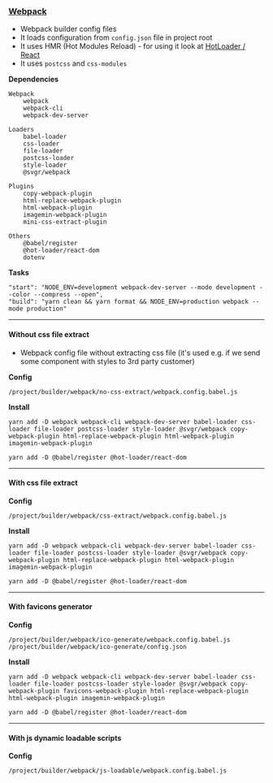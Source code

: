 ### [Webpack](https://webpack.js.org/)

-   Webpack builder config files
-   It loads configuration from `config.json` file in project root
-   It uses HMR (Hot Modules Reload) - for using it look at [HotLoader / React](https://github.com/gaearon/react-hot-loader#hot-loaderreact-dom)
-   It uses `postcss` and `css-modules`

**Dependencies**

    Webpack
        webpack
        webpack-cli
        webpack-dev-server

    Loaders
        babel-loader
        css-loader
        file-loader
        postcss-loader
        style-loader
        @svgr/webpack

    Plugins
        copy-webpack-plugin
        html-replace-webpack-plugin
        html-webpack-plugin
        imagemin-webpack-plugin
        mini-css-extract-plugin

    Others
        @babel/register
        @hot-loader/react-dom
        dotenv

**Tasks**

    "start": "NODE_ENV=development webpack-dev-server --mode development --color --compress --open",
    "build": "yarn clean && yarn format && NODE_ENV=production webpack --mode production"

---

#### Without css file extract

-   Webpack config file without extracting css file (it's used e.g. if we send some component with styles to 3rd party customer)

**Config**

    /project/builder/webpack/no-css-extract/webpack.config.babel.js

**Install**

    yarn add -D webpack webpack-cli webpack-dev-server babel-loader css-loader file-loader postcss-loader style-loader @svgr/webpack copy-webpack-plugin html-replace-webpack-plugin html-webpack-plugin imagemin-webpack-plugin

    yarn add -D @babel/register @hot-loader/react-dom

---

#### With css file extract

**Config**

    /project/builder/webpack/css-extract/webpack.config.babel.js

**Install**

    yarn add -D webpack webpack-cli webpack-dev-server babel-loader css-loader file-loader postcss-loader style-loader @svgr/webpack copy-webpack-plugin html-replace-webpack-plugin html-webpack-plugin imagemin-webpack-plugin

    yarn add -D @babel/register @hot-loader/react-dom

---

#### With favicons generator

**Config**

    /project/builder/webpack/ico-generate/webpack.config.babel.js
    /project/builder/webpack/ico-generate/config.json

**Install**

    yarn add -D webpack webpack-cli webpack-dev-server babel-loader css-loader file-loader postcss-loader style-loader @svgr/webpack copy-webpack-plugin favicons-webpack-plugin html-replace-webpack-plugin html-webpack-plugin imagemin-webpack-plugin

    yarn add -D @babel/register @hot-loader/react-dom

---

#### With js dynamic loadable scripts

**Config**

    /project/builder/webpack/js-loadable/webpack.config.babel.js
